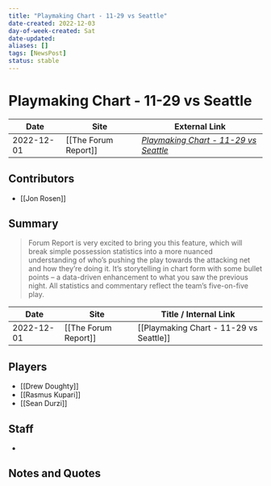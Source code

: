 ```yaml
---
title: "Playmaking Chart - 11-29 vs Seattle"
date-created: 2022-12-03
day-of-week-created: Sat
date-updated: 
aliases: []
tags: [NewsPost]
status: stable
---
```


# Playmaking Chart - 11-29 vs Seattle

| Date       | Site                 | External Link                                                                                          |
| ---------- | -------------------- | ------------------------------------------------------------------------------------------------------ |
| 2022-12-01 | [[The Forum Report]] | [*Playmaking Chart - 11-29 vs Seattle*](https://theforumreport.com/playmaking-chart-11-29-vs-seattle/) |

## Contributors
- [[Jon Rosen]]

## Summary
> Forum Report is very excited to bring you this feature, which will break simple possession statistics into a more nuanced understanding of who’s pushing the play towards the attacking net and how they’re doing it. It’s storytelling in chart form with some bullet points – a data-driven enhancement to what you saw the previous night. All statistics and commentary reflect the team’s five-on-five play.

| Date       | Site                 | Title / Internal Link                   |
| ---------- | -------------------- | --------------------------------------- |
| 2022-12-01 | [[The Forum Report]] | [[Playmaking Chart - 11-29 vs Seattle]] |

## Players
- [[Drew Doughty]]
- [[Rasmus Kupari]]
- [[Sean Durzi]]

## Staff
- 

## Notes and Quotes
> 


